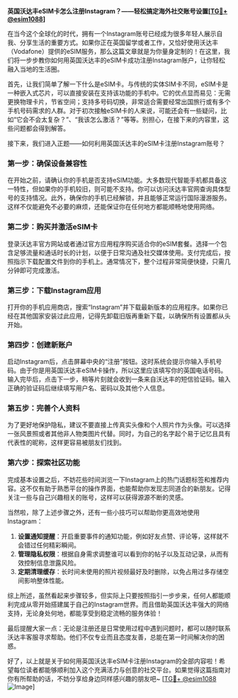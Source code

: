 **英国沃达丰eSIM卡怎么注册Instagram？——轻松搞定海外社交账号设置[[TG💪+ @esim1088](https://t.me/s/esim1088)]**

在当今这个全球化的时代，拥有一个Instagram账号已经成为很多年轻人展示自我、分享生活的重要方式。如果你正在英国留学或者工作，又恰好使用沃达丰（Vodafone）提供的eSIM服务，那么这篇文章就是为你量身定制的！在这里，我们将一步步教你如何用英国沃达丰的eSIM卡成功注册Instagram账户，让你轻松融入当地的生活圈。

首先，让我们简单了解一下什么是eSIM卡。与传统的实体SIM卡不同，eSIM卡是一种嵌入式芯片，可以直接安装在支持该功能的手机中。它的优点显而易见：无需更换物理卡片，节省空间；支持多号码切换，非常适合需要经常出国旅行或有多个手机号码需求的人群。对于初次接触eSIM卡的人来说，可能还会有一些疑问，比如“它会不会太复杂？”、“我该怎么激活？”等等。别担心，在接下来的内容里，这些问题都会得到解答。

接下来，我们进入正题——如何利用英国沃达丰的eSIM卡注册Instagram账号？

### 第一步：确保设备兼容性
在开始之前，请确认你的手机是否支持eSIM功能。大多数现代智能手机都具备这一特性，但如果你的手机较旧，则可能不支持。你可以访问沃达丰官网查询具体型号的支持情况。此外，确保你的手机已经解锁，并且能够正常运行国际漫游服务。这样不仅能避免不必要的麻烦，还能保证你在任何地方都能顺畅地使用网络。

### 第二步：购买并激活eSIM卡
登录沃达丰官方网站或者通过官方应用程序购买适合你的eSIM套餐。选择一个包含足够流量和通话时长的计划，以便于日常沟通及社交媒体使用。支付完成后，按照指示下载配置文件到你的手机上。通常情况下，整个过程非常简便快捷，只需几分钟即可完成激活。

### 第三步：下载Instagram应用
打开你的手机应用商店，搜索“Instagram”并下载最新版本的应用程序。如果你已经在其他国家安装过此应用，记得先卸载旧版再重新下载，以确保所有设置都从头开始。

### 第四步：创建新账户
启动Instagram后，点击屏幕中央的“注册”按钮。这时系统会提示你输入手机号码。由于你是用英国沃达丰eSIM卡操作，所以这里应该填写你的英国电话号码。输入完毕后，点击下一步，稍等片刻就会收到一条来自沃达丰的短信验证码。输入正确的验证码后继续填写用户名、密码以及其他个人信息。

### 第五步：完善个人资料
为了更好地保护隐私，建议不要直接上传真实头像和个人照片作为头像。可以选择一张风景照或者其他非人物类图片代替。同时，为自己的名字起个易于记忆且具有代表性的昵称，这样更容易被朋友们找到。

### 第六步：探索社区功能
完成基本设置之后，不妨花些时间浏览一下Instagram上的热门话题标签和推荐内容。这不仅有助于熟悉平台的操作界面，也能帮助你发现志同道合的新朋友。记得关注一些与自己兴趣相关的账号，这样可以获得源源不断的灵感。

当然啦，除了上述步骤之外，还有一些小技巧可以帮助你更高效地使用Instagram：

1. **设置通知提醒**：开启重要事件的通知功能，例如好友点赞、评论等，这样就不会错过任何精彩瞬间。
2. **管理隐私权限**：根据自身需求调整谁可以看到你的帖子以及互动记录，从而有效控制信息泄露风险。
3. **定期清理缓存**：长时间未使用的照片视频最好及时删除，以免占用过多存储空间影响整体性能。

综上所述，虽然看起来步骤较多，但实际上只要按照指引一步步来，任何人都能顺利完成从零开始搭建属于自己的Instagram世界。而且借助英国沃达丰强大的网络支持，无论身处何地，都能享受到稳定流畅的服务体验！

最后提醒大家一点：无论是注册还是日常使用过程中遇到问题时，都可以随时联系沃达丰客服寻求帮助。他们不仅专业而且态度友善，总能在第一时间解决你的困惑。

好了，以上就是关于如何用英国沃达丰eSIM卡注册Instagram的全部内容啦！希望每位读者都能够顺利加入这个充满活力与创意的社交平台。如果觉得这篇指南对你有所帮助的话，不妨分享给身边同样感兴趣的朋友吧~ [[TG💪+ @esim1088](https://t.me/s/esim1088) ![Image](https://i.postimg.cc/4NQfJmqS/Snipaste-2025-05-13-00-14-12.png)]